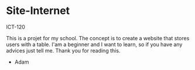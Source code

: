 # Site-Internet
ICT-120

This is a projet for my school. The concept is to create a website that stores users with a table.
I'am a beginner and I want to learn, so if you have any advices just tell me.
Thank you for reading this.



- Adam 
